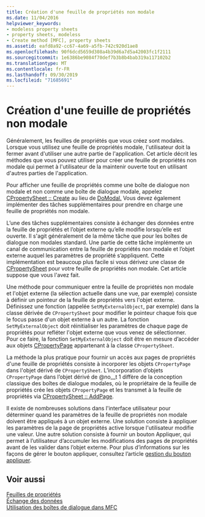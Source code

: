 ```yaml
---
title: Création d'une feuille de propriétés non modale
ms.date: 11/04/2016
helpviewer_keywords:
- modeless property sheets
- property sheets, modeless
- Create method [MFC], property sheets
ms.assetid: eafd8a92-cc67-4a69-a5fb-742c920d1ae8
ms.openlocfilehash: 90f6dcd5659d308a4b39d6a7d5a42003fc1f2111
ms.sourcegitcommit: 1e6386be9084f70def7b3b8b4bab319a117102b2
ms.translationtype: MT
ms.contentlocale: fr-FR
ms.lasthandoff: 09/30/2019
ms.locfileid: "71685691"
---
```

# <a name="creating-a-modeless-property-sheet"></a>Création d'une feuille de propriétés non modale

Généralement, les feuilles de propriétés que vous créez sont modales. Lorsque vous utilisez une feuille de propriétés modale, l'utilisateur doit la fermer avant d'utiliser une autre partie de l'application. Cet article décrit les méthodes que vous pouvez utiliser pour créer une feuille de propriétés non modale qui permet à l'utilisateur de la maintenir ouverte tout en utilisant d'autres parties de l'application.

Pour afficher une feuille de propriétés comme une boîte de dialogue non modale et non comme une boîte de dialogue modale, appelez [CPropertySheet :: Create](../mfc/reference/cpropertysheet-class.md#create) au lieu de [DoModal.](../mfc/reference/cpropertysheet-class.md#domodal) Vous devez également implémenter des tâches supplémentaires pour prendre en charge une feuille de propriétés non modale.

L’une des tâches supplémentaires consiste à échanger des données entre la feuille de propriétés et l’objet externe qu’elle modifie lorsqu’elle est ouverte. Il s'agit généralement de la même tâche que pour les boîtes de dialogue non modales standard. Une partie de cette tâche implémente un canal de communication entre la feuille de propriétés non modale et l’objet externe auquel les paramètres de propriété s’appliquent. Cette implémentation est beaucoup plus facile si vous dérivez une classe de [CPropertySheet](../mfc/reference/cpropertysheet-class.md) pour votre feuille de propriétés non modale. Cet article suppose que vous l'avez fait.

Une méthode pour communiquer entre la feuille de propriétés non modale et l'objet externe (la sélection actuelle dans une vue, par exemple) consiste à définir un pointeur de la feuille de propriétés vers l'objet externe. Définissez une fonction (appelée `SetMyExternalObject`, par exemple) dans la classe dérivée de `CPropertySheet` pour modifier le pointeur chaque fois que le focus passe d'un objet externe à un autre. La fonction `SetMyExternalObject` doit réinitialiser les paramètres de chaque page de propriétés pour refléter l'objet externe que vous venez de sélectionner. Pour ce faire, la fonction `SetMyExternalObject` doit être en mesure d’accéder aux objets [CPropertyPage](../mfc/reference/cpropertypage-class.md) appartenant à la classe `CPropertySheet`.

La méthode la plus pratique pour fournir un accès aux pages de propriétés d'une feuille de propriétés consiste à incorporer les objets `CPropertyPage` dans l'objet dérivé de `CPropertySheet`. L’incorporation d’objets `CPropertyPage` dans l’objet dérivé de @no__t 1 diffère de la conception classique des boîtes de dialogue modales, où le propriétaire de la feuille de propriétés crée les objets `CPropertyPage` et les transmet à la feuille de propriétés via [CPropertySheet :: AddPage](../mfc/reference/cpropertysheet-class.md#addpage).

Il existe de nombreuses solutions dans l'interface utilisateur pour déterminer quand les paramètres de la feuille de propriétés non modale doivent être appliqués à un objet externe. Une solution consiste à appliquer les paramètres de la page de propriétés active lorsque l'utilisateur modifie une valeur. Une autre solution consiste à fournir un bouton Appliquer, qui permet à l’utilisateur d’accumuler les modifications des pages de propriétés avant de les valider dans l’objet externe. Pour plus d’informations sur les façons de gérer le bouton appliquer, consultez l’article [gestion du bouton appliquer](../mfc/handling-the-apply-button.md).

## <a name="see-also"></a>Voir aussi

[Feuilles de propriétés](../mfc/property-sheets-mfc.md)<br/>
[Échange des données](../mfc/exchanging-data.md)<br/>
[Utilisation des boîtes de dialogue dans MFC](../mfc/life-cycle-of-a-dialog-box.md)
